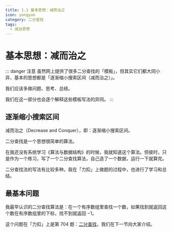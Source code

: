 ```yaml
---
title: 1.1 基本思想：减而治之
icon: yongyan
category: 二分查找
tags:
  - 减治思想
---
```


# 基本思想：减而治之

::: danger 注意
虽然网上提供了很多二分查找的「模板」，但其实它们都大同小异，基本的思想都是「逐渐缩小搜索区间（减而治之）」。

我们应该多做问题、思考、总结。

我们在这一部分也会逐个解释这些模板写法的异同。
:::


## 逐渐缩小搜索区间

减而治之（Decrease and Conquer），即：逐渐缩小搜索区间。

二分查找是一个思想很简单的算法。

在我还没有系统学习《算法与数据结构》的时候，我就知道这个算法。但彼时，只是作为一个练习，写了一个二分查找算法，自己造了一个数据，运行一下就算完。

二分查找法的写法有比较多种。我在「力扣」上做题的过程中，也进行了学习和总结。

## 最基本问题

我最早认识的二分查找算法是：在一个有序数组里查找一个数，如果找到就返回这个数在有序数组里的下标，找不到就返回 $-1$。

这个问题在「力扣」上是第 704 题：[二分查找](https://leetcode-cn.com/problems/binary-search)，我们在下一节向大家介绍。


<Utterances />